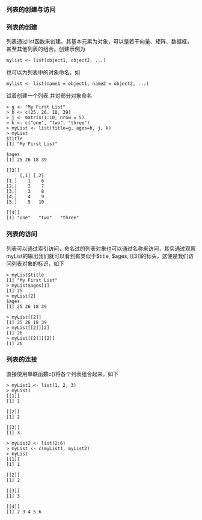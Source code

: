 ### 列表的创建与访问
### 列表的创建
列表通过list函数来创建，其基本元素为对象，可以是若干向量、矩阵、数据框，甚至其他列表的组合。创建示例为
```
mylist <- list(object1, object2, ...)
```
也可以为列表中的对象命名，如
```
mylist <- list(name1 = object1, name2 = object2, ...)
```
试着创建一个列表,并对部分对象命名
```
> g <- "My First List"
> h <- c(25, 26, 18, 39)
> j <- matrix(1:10, nrow = 5)
> k <- c("one", "two", "three")
> myList <- list(title=g, ages=h, j, k)
> myList
$title
[1] "My First List"

$ages
[1] 25 26 18 39

[[3]]
     [,1] [,2]
[1,]    1    6
[2,]    2    7
[3,]    3    8
[4,]    4    9
[5,]    5   10

[[4]]
[1] "one"   "two"   "three"
```
### 列表的访问
列表可以通过索引访问，命名过的列表对象也可以通过名称来访问，其实通过观察myList的输出我们就可以看到有类似于$title, $ages, [[3]]的标头，这便是我们访问列表对象的标识，如下
```
> myList$title
[1] "My First List"
> myList$ages[1]
[1] 25
> myList[2]
$ages
[1] 25 26 18 39

> myList[[2]]
[1] 25 26 18 39
> myList[[2]][2]
[1] 26
> myList[[2]][[2]]
[1] 26
```
### 列表的连接
直接使用串联函数c()将各个列表组合起来，如下
```
> myList1 <- list(1, 2, 3)
> myList1
[[1]]
[1] 1

[[2]]
[1] 2

[[3]]
[1] 3

> myList2 <- list(2:6)
> myList <- c(myList1, myList2)
> myList
[[1]]
[1] 1

[[2]]
[1] 2

[[3]]
[1] 3

[[4]]
[1] 2 3 4 5 6
```